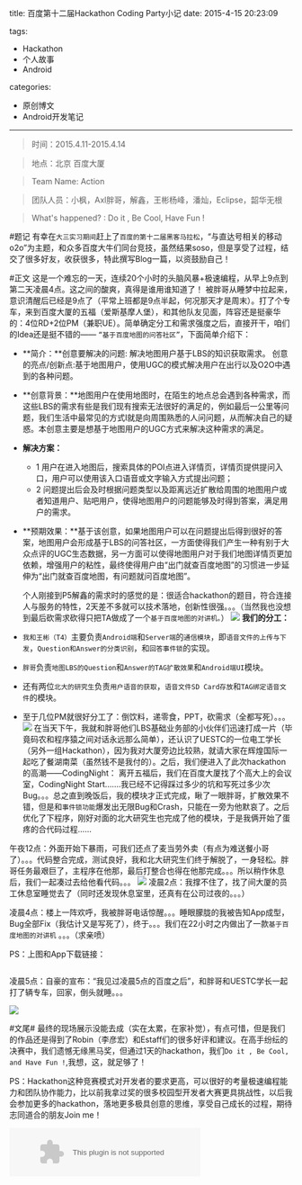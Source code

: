 title: 百度第十二届Hackathon Coding Party小记
date: 2015-4-15 20:23:09

tags:

 - Hackathon
 - 个人故事
 -  Android

categories:

 - 原创博文
 - Android开发笔记

---

>时间：2015.4.11-2015.4.14

>地点：北京 百度大厦

>Team Name: Action

>团队人员：小枫，Axl胖哥，解鑫，王彬杨峰，潘灿，Eclipse，韶华无根

>What's happened? : Do it , Be Cool, Have Fun !


#题记
有幸在`大三实习期间`赶上了`百度的第十二届黑客马拉松`，“与直达号相关的移动o2o”为主题，和众多百度大牛们同台竞技，虽然结果soso，但是享受了过程，结交了很多好友，收获很多，特此撰写Blog一篇，以资鼓励自己！
<!--more-->
 
#正文
这是一个难忘的一天，连续20个小时的头脑风暴+极速编程，从早上9点到第二天凌晨4点。这之间的酸爽，真得是谁用谁知道了！
        被胖哥从睡梦中拉起来，意识清醒后已经是9点了（平常上班都是9点半起，何况那天才是周末）。打了个专车，来到百度大厦的五福（爱斯基摩人堡），和其他队友见面，阵容还是挺豪华的：4位RD+2位PM（兼职UE）。简单确定分工和需求强度之后，直接开干，咱们的Idea还是挺不错的—— ` “基于百度地图的问答社区” `，下面简单介绍下：
        
  - **简介：**创意要解决的问题: 解决地图用户基于LBS的知识获取需求。 创意的亮点/创新点:基于地图用户，使用UGC的模式解决用户在出行以及O2O中遇到的各种问题。
  - **创意背景：**地图用户在使用地图时，在陌生的地点总会遇到各种需求，而这些LBS的需求有些是我们现有搜索无法很好的满足的，例如最后一公里等问题，我们生活中最常见的方式I就是向周围熟悉的人问问题，从而解决自己的疑惑。本创意主要是想基于地图用户的UGC方式来解决这种需求的满足。
 - **解决方案：**
    - 1 用户在进入地图后，搜索具体的POI点进入详情页，详情页提供提问入口，用户可以使用该入口语音或文字输入方式提出问题；
   -  2 问题提出后会及时根据问题类型以及距离远近扩散给周围的地图用户或者知道用户、贴吧用户，使得地图用户的问题能够及时得到答案，满足用户的需求。
 - **预期效果：**基于该创意，如果地图用户可以在问题提出后得到很好的答案，地图用户会形成基于LBS的问答社区，一方面使得我们产生一种有别于大众点评的UGC生态数据，另一方面可以使得地图用户对于我们地图详情页更加依赖，增强用户的粘性，最终使得用户由“出门就查百度地图”的习惯进一步延伸为“出门就查百度地图，有问题就问百度地图”。        
 
   个人刚接到P5解鑫的需求时的感觉的是：很适合hackathon的题目，符合连接人与服务的特性，2天差不多就可以技术落地，创新性很强。。。（当然我也没想到最后砍需求砍得只把TA做成了一个`基于百度地图的对讲机。`）
 ![](http://7xi6qz.com1.z0.glb.clouddn.com/baiduhackathondefault.jpeg)
 **我们的分工：**
 
 - `我和王彬（T4）`主要负责`Android端`和`Server端`的`通信模块`，即`语音文件的上传与下发`，`Question和Answer的分类识别`，和`回答事件锁`的实现。
 - `胖哥`负责`地图LBS的Question`和`Answer的TAG扩散效果`和`Android端UI`模块。
 - 还有两位`北大的研究生`负责`用户语音的获取`，`语音文件SD Card存放`和`TAG绑定语音文件`的模块。
 - 至于几位PM就很好分工了：倒饮料，递零食，PPT，砍需求（全都写死）。。。
 ![](http://7xi6qz.com1.z0.glb.clouddn.com/baiduhackathondefault2.jpeg)
 在当天下午，我就和胖哥他们LBS基础业务部的小伙伴们迅速打成一片（毕竟码农和程序猿之间对话永远那么简单），还认识了UESTC的一位电工学长（另外一组Hackathon），因为我对大厦旁边比较熟，就请大家在辉煌国际一起吃了餐湖南菜（虽然钱不是我付的）。之后，我们便进入了此次hackathon的高潮——CodingNight：
 离开五福后，我们在百度大厦找了个高大上的会议室，CodingNight Start.......我已经不记得踩过多少的坑和写死过多少次Bug。。。总之直到晚饭后，我的模块才正式完成，瞅了一眼胖哥，扩散效果不错，但是和`事件锁功能`爆发出无限Bug和Crash，只能在一旁为他默哀了。之后优化了下程序，刚好对面的北大研究生也完成了他的模块，于是我俩开始了蛋疼的合代码过程......
 

午夜12点：外面开始下暴雨，可我们还点了麦当劳外卖（有点为难送餐小哥了）。。。代码整合完成，测试良好，我和北大研究生们终于解脱了，一身轻松。胖哥任务最艰巨了，主程序在他那，最后打整合也得在他那完成。。。所以稍作休息后，我们一起凑过去给他看代码。。。
![](http://7xi6qz.com1.z0.glb.clouddn.com/baiduhackathondefault1.jpeg)
凌晨2点：我撑不住了，找了间大厦的员工休息室睡觉去了（同时还发现休息室里，还真有在公司过夜的。。。）

凌晨4点：楼上一阵欢呼，我被胖哥电话惊醒。。。睡眼朦胧的我被告知App成型，Bug全部Fix（我估计又是写死了），终于。。。我们在22小时之内做出了一款`基于百度地图的对讲机` 。。。（求亲喷）

PS：上图和App下载链接：

![]()


凌晨5点：自豪的宣布：“我见过凌晨5点的百度之后”，和胖哥和UESTC学长一起打了辆专车，回家，倒头就睡。。。
 
 ![](http://7xi6qz.com1.z0.glb.clouddn.com/baiduhackathondefault3.jpeg)
 
#文尾#
最终的现场展示没能去成（实在太累，在家补觉），有点可惜，但是我们的作品还是得到了Robin（李彦宏）和Estaff们的很多好评和建议。在高手纷纭的决赛中，我们遗憾无缘黑马奖，但通过1天的hackathon，我们`Do it , Be Cool, and Have Fun !`,我想，这，就足够了！

PS：Hackathon这种竞赛模式对开发者的要求更高，可以很好的考量极速编程能力和团队协作能力，比以前我拿过奖的很多校园型开发者大赛更具挑战性，以后我会参加更多的hackathon，落地更多极具创意的思维，享受自己成长的过程，期待志同道合的朋友Join me！


<embed src="http://music.163.com/style/swf/widget.swf?sid=28949412&type=2&auto=1&width=320&height=66" width="340" height="86"  allowNetworking="all"></embed>